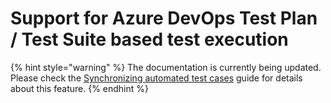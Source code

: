 # Support for Azure DevOps Test Plan / Test Suite based test execution

{% hint style="warning" %}
The documentation is currently being updated. Please check the [Synchronizing automated test cases](../../important-concepts/synchronizing-automated-test-cases.md) guide for details about this feature.
{% endhint %}


